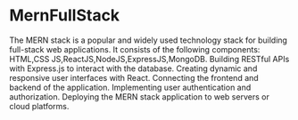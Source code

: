# MernFullStack
The MERN stack is a popular and widely used technology stack for building full-stack web applications. It consists of the following components: HTML,CSS JS,ReactJS,NodeJS,ExpressJS,MongoDB.
Building RESTful APIs with Express.js to interact with the database.
Creating dynamic and responsive user interfaces with React.
Connecting the frontend and backend of the application.
Implementing user authentication and authorization.
Deploying the MERN stack application to web servers or cloud platforms.
